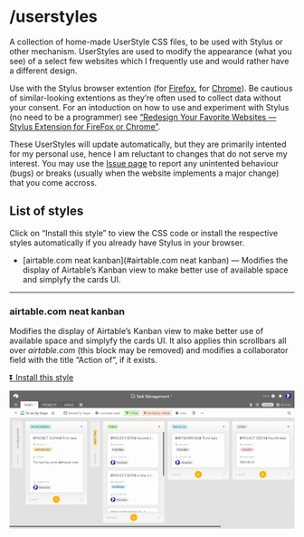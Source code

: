# /userstyles

A collection of home-made UserStyle CSS files, to be used with Stylus or other mechanism. UserStyles are used to modify the appearance (what you see) of a select few websites which I frequently use and would rather have a different design.

Use with the Stylus browser extention (for [Firefox](https://addons.mozilla.org/el/firefox/addon/styl-us/), for [Chrome](https://chrome.google.com/webstore/detail/stylus/clngdbkpkpeebahjckkjfobafhncgmne)). Be cautious of similar-looking extentions as they’re often used to collect data without your consent. For an intoduction on how to use and experiment with Stylus (no need to be a programmer) see [“Redesign Your Favorite Websites — Stylus Extension for FireFox or Chrome”](https://medium.com/@coffmans/redesign-your-favorite-websites-stylus-extension-for-firefox-or-chrome-c5d5ae68e288).

These UserStyles will update automatically, but they are primarily intented for my personal use, hence I am reluctant to changes that do not serve my interest. You may use the [Issue page](https://github.com/Arty2/userstyles/issues) to report any unintented behaviour (bugs) or breaks (usually when the website implements a major change) that you come accross.

## List of styles

Click on “Install this style” to view the CSS code or install the respective styles automatically if you already have Stylus in your browser.

- [airtable.com neat kanban](#airtable.com neat kanban) — Modifies the display of Airtable’s Kanban view to make better use of available space and simplyfy the cards UI.

---

### airtable.com neat kanban

Modifies the display of Airtable’s Kanban view to make better use of available space and simplyfy the cards UI. It also applies thin scrollbars all over *airtable.com* (this block may be removed) and modifies a collaborator field with the title “Action of”, if it exists.

[⏬ Install this style](https://raw.githubusercontent.com/Arty2/userstyles/master/airtable-com_neat-kanban.css)

![airtable.com neat kanban](./screenshots/airtable-com_neat-kanban.gif)

